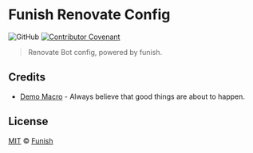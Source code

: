 # Funish Renovate Config

![GitHub](https://img.shields.io/github/license/funish/renovate-config)
[![Contributor Covenant](https://img.shields.io/badge/Contributor%20Covenant-2.1-4baaaa.svg)](https://www.contributor-covenant.org/version/2/1/code_of_conduct/)

> Renovate Bot config, powered by funish.

## Credits

- [Demo Macro](https://github.com/DemoMacro) - Always believe that good things are about to happen.

## License

[MIT](LICENSE) &copy; [Funish](https://funish.net/)
